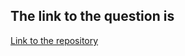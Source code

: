 ## The link to the question is

[Link to the repository](https://www.hackerrank.com/challenges/functions-in-c/problem)